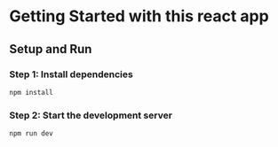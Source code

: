 # Getting Started with this react app 

## Setup and Run

### Step 1: Install dependencies

```bash
npm install
```

### Step 2: Start the development server

```bash
npm run dev
```

